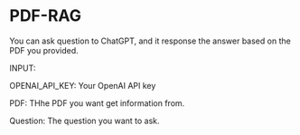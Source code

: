 # PDF-RAG
You can ask question to ChatGPT, and it response the answer based on the PDF you provided.

INPUT:

OPENAI_API_KEY: Your OpenAI API key

PDF: THhe PDF you want get information from. 

Question: The question you want to ask.
